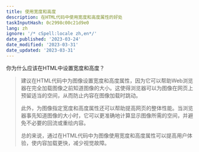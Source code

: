 ```yaml
---
title: 使用宽度和高度
description: 在HTML代码中使用宽度和高度属性的好处
taskInputHash: 0c2998c00c21d9e0
lang: zh
ignore: '/* cSpell:locale zh,en*/'
date_published: '2023-03-24'
date_modified: '2023-03-31'
date_updated: '2023-03-31'
---
```

你为什么应该在HTML中设置宽度和高度？

> 建议在HTML代码中为图像设置宽度和高度属性，因为它可以帮助Web浏览器在完全加载图像之前知道图像的大小。这使得浏览器可以为图像在网页上预留适当的空间，从而防止内容在图像加载时跳动。
> 
> 此外，为图像指定宽度和高度属性还可以帮助提高网页的整体性能。当浏览器事先知道图像的大小时，它可以更准确地计算显示图像所需的空间，并避免不必要的回流或重绘内容。
> 
> 总的来说，通过在HTML代码中为图像使用宽度和高度属性可以提高用户体验，使内容加载更快，减少视觉故障。
